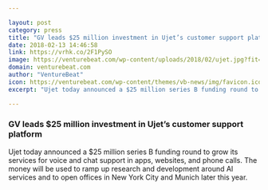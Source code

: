 ```yaml
---

layout: post
category: press
title: "GV leads $25 million investment in Ujet’s customer support platform"
date: 2018-02-13 14:46:58
link: https://vrhk.co/2F1PySO
image: https://venturebeat.com/wp-content/uploads/2018/02/ujet.jpg?fit=780%2C401&strip=all
domain: venturebeat.com
author: "VentureBeat"
icon: https://venturebeat.com/wp-content/themes/vb-news/img/favicon.ico
excerpt: "Ujet today announced a $25 million series B funding round to grow its services for voice and chat support in apps, websites, and phone calls. The money will be used to ramp up research and development around AI services and to open offices in New York City and Munich later this year."

---
```


### GV leads $25 million investment in Ujet’s customer support platform

Ujet today announced a $25 million series B funding round to grow its services for voice and chat support in apps, websites, and phone calls. The money will be used to ramp up research and development around AI services and to open offices in New York City and Munich later this year.